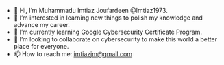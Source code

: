 - 👋 Hi, I’m Muhammadu Imtiaz Joufardeen @Imtiaz1973.
- 👀 I’m interested in learning new things to polish my knowledge and advance my career.
- 🌱 I’m currently learning Google Cybersecurity Certificate Program.
- 💞️ I’m looking to collaborate on cybersecurity to make this world a better place for everyone.
- 📫 How to reach me: imtiazjm@gmail.com

<!---
Imtiaz1973/Imtiaz1973 is a ✨ special ✨ repository because its `README.md` (this file) appears on your GitHub profile.
You can click the Preview link to take a look at your changes.
--->

